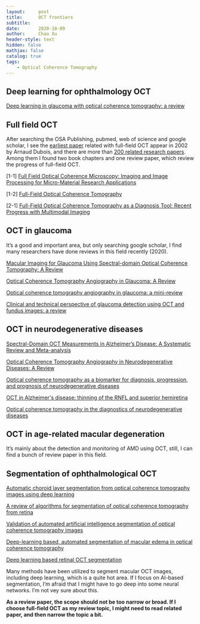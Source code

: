 ```yaml
---
layout:     post
title:      OCT frontiers
subtitle:   
date:       2020-10-09
author:     Chao Xu
header-style: text
hidden: false
mathjax: false 
catalog: true
tags:
    - Optical Coherence Tomography
---
```


## Deep learning for  ophthalmology OCT

[Deep learning in glaucoma with optical coherence tomography: a review](https://www.nature.com/articles/s41433-020-01191-5)

## Full field OCT

After searching the OSA Publishing, pubmed, web of science and google scholar, I see the [earliest paper](https://www.osapublishing.org/ao/abstract.cfm?uri=ao-41-4-805) related with full-field OCT appear in 2002 by Arnaud Dubois, and there are more than [200 related research papers](https://www.osapublishing.org/search.cfm?q=Segmentation%20of%20ophthalmological%20OCT&meta=1&cj=1&cc=1&cr=1). Among them I found two book chapters and one review paper, which review the progress of full-field OCT.

[1-1] [Full Field Optical Coherence Microscopy: Imaging and Image Processing for Micro-Material Research Applications](https://www.intechopen.com/books/optical-coherence-tomography/full-field-optical-coherence-microscopy-imaging-and-image-processing-for-micro-material-research-app)

[1-2] [Full-Field Optical Coherence Tomography](https://link.springer.com/chapter/10.1007/978-3-540-77550-8_19)

[2-1] [Full-Field Optical Coherence Tomography as a Diagnosis Tool: Recent Progress with Multimodal Imaging](https://www.mdpi.com/2076-3417/7/3/236)

##  OCT in glaucoma

It’s a good and important area, but only searching google scholar, I find many researchers have done reviews in this field recently (2020).

[Macular Imaging for Glaucoma Using Spectral-domain Optical Coherence Tomography: A Review](https://www.tandfonline.com/doi/abs/10.3109/08820538.2012.712734)

[Optical Coherence Tomography Angiography in Glaucoma: A Review](https://www.karger.com/Article/Abstract/488495)

[Optical coherence tomography angiography in glaucoma: a mini-review](https://www.ncbi.nlm.nih.gov/pmc/articles/PMC5600001/)

[Clinical and technical perspective of glaucoma detection using OCT and fundus images: a review](https://ieeexplore.ieee.org/abstract/document/8016192/)

## OCT in neurodegenerative diseases

[Spectral-Domain OCT Measurements in Alzheimer’s Disease: A Systematic Review and Meta-analysis](https://www.sciencedirect.com/science/article/pii/S0161642018302586)

[Optical Coherence Tomography Angiography in Neurodegenerative Diseases: A Review](https://pubmed.ncbi.nlm.nih.gov/32765149/)

[Optical coherence tomography as a biomarker for diagnosis, progression, and prognosis of neurodegenerative diseases](https://www.hindawi.com/journals/joph/2016/8503859/abs/)

[OCT in Alzheimer's disease: thinning of the RNFL and superior hemiretina](https://link.springer.com/article/10.1007/s00417-017-3715-9)

[Optical coherence tomography in the diagnostics of neurodegenerative diseases](https://pdfs.semanticscholar.org/86fb/f32b4472587d5802e29b65ab2eee678233b9.pdf)

## OCT in age-related macular degeneration

It’s mainly about the detection and monitoring of AMD using OCT, still, I can find a bunch of review paper in this field. 

## Segmentation of ophthalmological OCT

[Automatic choroid layer segmentation from optical coherence tomography images using deep learning](https://www.nature.com/articles/s41598-019-39795-x)

[A review of algorithms for segmentation of optical coherence tomography from retina](https://www.ncbi.nlm.nih.gov/pmc/articles/PMC3785070/)

[Validation of automated artificial intelligence segmentation of optical coherence tomography images](https://journals.plos.org/plosone/article?id=10.1371/journal.pone.0220063)

[Deep-learning based, automated segmentation of macular edema in optical coherence tomography](https://www.osapublishing.org/abstract.cfm?uri=boe-8-7-3440)

[Deep learning based retinal OCT segmentation](https://www.sciencedirect.com/science/article/pii/S0010482519303221)

Many methods  have been utilized to segment macular OCT images, including deep learning, which is a quite hot area. If I focus on AI-based segmentation, I’m afraid that I might have to go deep into some neural networks. I’m not vey sure about this.

**As a review paper, the scope should not be too narrow or broad. If I choose full-field OCT as my review topic, I might need to read related paper, and then narrow the topic a bit.**